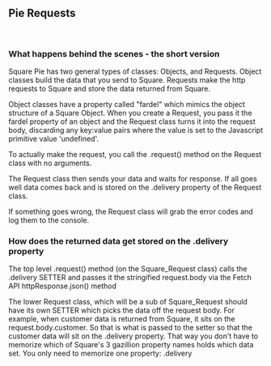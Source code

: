 ## Pie Requests

<br/>

### What happens behind the scenes - the short version

Square Pie has two general types of classes: Objects, and Requests. Object classes build the data that you send to Square. Requests make the http requests to Square and store
the data returned from Square.

Object classes have a property called "fardel" which mimics the object structure of a Square Object. When you create a Request, you pass it the fardel property of an object and the Request
class turns it into the request body, discarding any key:value pairs where the value is set to the Javascript primitive value 'undefined'.

To actually make the request, you call the .request() method on the Request class with no arguments.

The Request class then sends your data and waits for response. If all goes well data comes back and is stored on the .delivery property of the Request class.

If something goes wrong, the Request class will grab the error codes and log them to the console.

### How does the returned data get stored on the .delivery property

The top level .request() method (on the Square_Request class) calls the .delivery SETTER and passes it the stringified request.body via the Fetch API httpResponse.json() method

The lower Request class, which will be a sub of Square_Request should have its own SETTER which picks the data off the request body. For example, when customer data is returned from Square,
it sits on the request.body.customer. So that is what is passed to the setter so that the customer data will sit on the .delivery property. That way you don't have to memorize which of
Square's 3 gazillion property names holds which data set. You only need to memorize one property: .delivery
